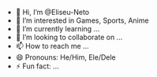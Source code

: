 - 👋 Hi, I’m @Eliseu-Neto
- 👀 I’m interested in Games, Sports, Anime
- 🌱 I’m currently learning ...
- 💞️ I’m looking to collaborate on ...
- 📫 How to reach me ...
- 😄 Pronouns: He/Him, Ele/Dele
- ⚡ Fun fact: ...

<!---
Eliseu-Neto/Eliseu-Neto is a ✨ special ✨ repository because its `README.md` (this file) appears on your GitHub profile.
You can click the Preview link to take a look at your changes.
--->
